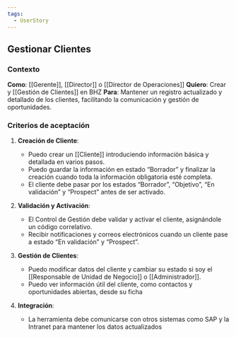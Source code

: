 ```yaml
---
tags:
  - UserStory
---
```

## Gestionar Clientes


### Contexto

**Como**: [[Gerente]], [[Director]] o [[Director de Operaciones]]
**Quiero**: Crear y  [[Gestión de Clientes]] en BHZ
**Para**: Mantener un registro actualizado y detallado de los clientes, facilitando la comunicación y gestión de oportunidades.

### Criterios de aceptación

1. **Creación de Cliente**:
    
    - Puedo crear un [[Cliente]] introduciendo información básica y detallada en varios pasos.
    - Puedo guardar la información en estado “Borrador” y finalizar la creación cuando toda la información obligatoria esté completa.
    - El cliente debe pasar por los estados “Borrador”, “Objetivo”, “En validación” y “Prospect” antes de ser activado.
2. **Validación y Activación**:
    - El Control de Gestión debe validar y activar el cliente, asignándole un código correlativo.
    - Recibir notificaciones y correos electrónicos cuando un cliente pase a estado “En validación” y “Prospect”.
3. **Gestión de Clientes**:
    - Puedo modificar datos del cliente y cambiar su estado si soy el [[Responsable de Unidad de Negocio]] o [[Administrador]].
    - Puedo ver información útil del cliente, como contactos y oportunidades abiertas, desde su ficha
4. **Integración**:
    
    - La herramienta debe comunicarse con otros sistemas como SAP y la Intranet para mantener los datos actualizados

